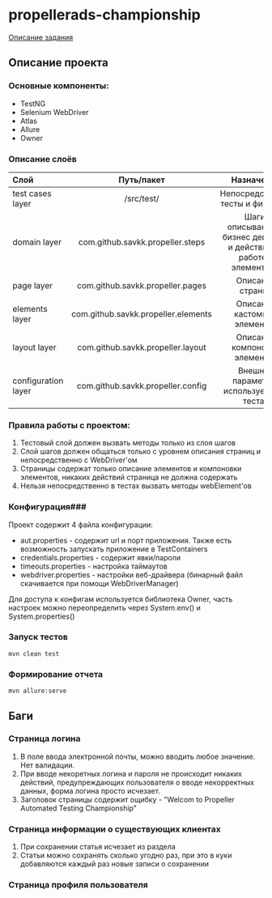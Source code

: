 # propellerads-championship

[Описание задания](https://hub.docker.com/repository/docker/qapropeller/qa-battle)

## Описание проекта ##

### Основные компоненты: ###

* TestNG
* Selenium WebDriver
* Atlas
* Allure
* Owner

### Описание слоёв ###

| Слой       | Путь/пакет     | Назначение |
| :------------- | :----------: | :----------: |
| test cases layer                 | /src/test/                              | Непосредственно тесты и фикстуры|
| domain layer                     | com.github.savkk.propeller.steps        | Шаги, описывающие бизнес действия и действия по работе с элементами|
| page layer                       | com.github.savkk.propeller.pages        | Описание страниц|
| elements layer                   | com.github.savkk.propeller.elements     | Описание кастомных элементов|
| layout layer                     | com.github.savkk.propeller.layout       | Описание компоновок элементов|
| configuration layer              | com.github.savkk.propeller.config       | Внешние параметры, используемые в тестах|

### Правила работы с проектом: ###

1. Тестовый слой должен вызвать методы только из слоя шагов
2. Слой шагов должен общаться только с уровнем описания страниц и непосредственно с WebDriver'ом
3. Страницы содержат только описание элементов и компоновки элементов, никаких действий страница не должна содержать
4. Нельзя непосредственно в тестах вызвать методы webElement'ов

### Конфигурация### 
 
Проект содержит 4 файла конфигурации:
* aut.properties - содержит url и порт приложения. Также есть возможность запускать приложение в TestContainers
* credentials.properties - содержит явки/пароли
* timeouts.properties - настройка таймаутов
* webdriver.properties - настройки веб-драйвера (бинарный файл скачивается при помощи WebDriverManager)

Для доступа к конфигам используется библиотека Owner, часть настроек можно переопределить через System.env() и System.properties()

### Запуск тестов ###

```
mvn clean test
```

### Формирование отчета ###

```
mvn allure:serve
```

## Баги ##
### Страница логина ###
1. В поле ввода электронной почты, можно вводить любое значение. Нет валидации.
2. При вводе некоретных логина и пароля не происходит никаких действий, предупреждающих пользователя о вводе некорректных данных, форма логина просто исчезает.
3. Заголовок страницы содержит ощибку - "Welcom to Propeller Automated Testing Championship"

### Страница информации о существующих клиентах ###
1. При сохранении статья исчезает из раздела
2. Статьи можно сохранять сколько угодно раз, при это в куки добавляются каждый раз новые записи о сохранении

### Страница профиля пользователя ###